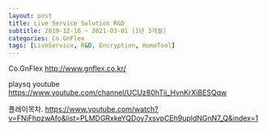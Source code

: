 ```yaml
---
layout: post
title: Live Service Solution R&D
subtitle: 2019-12-16 ~ 2021-03-01 (1년 3개월)
categories: Co.GnFlex
tags: [LiveService, R&D, Encryption, HomeTool]
---
```



Co.GnFlex
http://www.gnflex.co.kr/

playsq youtube
https://www.youtube.com/channel/UCUz80hTii_HvnKrXiBESQqw

플레이목차.
https://www.youtube.com/watch?v=FNjFhpzwAfo&list=PLMDGRxkeYQDoy7xsvpCEh9upldNGnN7_Q&index=1
